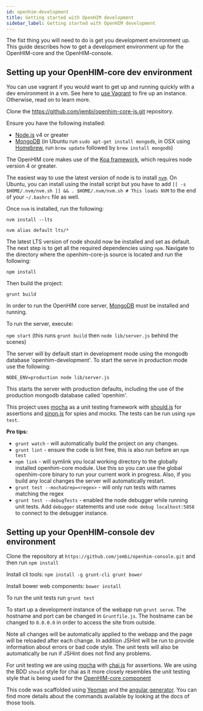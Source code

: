 ```yaml
---
id: openhim-development
title: Getting started with OpenHIM development
sidebar_label: Getting started with OpenHIM development
---
```


The fist thing you will need to do is get you development environment up. This guide describes how to get a development environment up for the OpenHIM-core and the OpenHIM-console.

## Setting up your OpenHIM-core dev environment

You can use vagrant if you would want to get up and running quickly with a dev environment in a vm. See here to [use Vagrant](./how-to/how-to-run-the-openhim-using-vagrant.html) to fire up an instance. Otherwise, read on to learn more.

Clone the <https://github.com/jembi/openhim-core-js.git> repository.

Ensure you have the following installed:

- [Node.js](http://nodejs.org/) v4 or greater
- [MongoDB](http://www.mongodb.org/) (in Ubuntu run `sudo apt-get install mongodb`, in OSX using [Homebrew](http://brew.sh), run `brew update` followed by `brew install mongodb`)

The OpenHIM core makes use of the [Koa framework](http://koajs.com/), which requires node version 4 or greater.

The easiest way to use the latest version of node is to install [`nvm`](https://github.com/creationix/nvm). On Ubuntu, you can install using the install script but you have to add `[[ -s $HOME/.nvm/nvm.sh ]] && . $HOME/.nvm/nvm.sh # This loads NVM` to the end of your `~/.bashrc` file as well.

Once `nvm` is installed, run the following:

`nvm install --lts`

`nvm alias default lts/*`

The latest LTS version of node should now be installed and set as default. The next step is to get all the required dependencies using `npm`. Navigate to the directory where the openhim-core-js source is located and run the following:

`npm install`

Then build the project:

`grunt build`

In order to run the OpenHIM core server, [MongoDB](http://www.mongodb.org/) must be installed and running.

To run the server, execute:

`npm start` (this runs `grunt build` then `node lib/server.js` behind the scenes)

The server will by default start in development mode using the mongodb database 'openhim-development'. To start the serve in production mode use the following:

`NODE_ENV=production node lib/server.js`

This starts the server with production defaults, including the use of the production mongodb database called 'openhim'.

This project uses [mocha](https://mochajs.org/) as a unit testing framework with [should.js](https://github.com/visionmedia/should.js/) for assertions and [sinon.js](http://sinonjs.org/) for spies and mocks. The tests can be run using `npm test`.

**Pro tips:**

- `grunt watch` - will automatically build the project on any changes.
- `grunt lint` - ensure the code is lint free, this is also run before an `npm test`
- `npm link` - will symlink you local working directory to the globally installed openhim-core module. Use this so you can use the global openhim-core binary to run your current work in progress. Also, if you build any local changes the server will automatically restart.
- `grunt test --mochaGrep=<regex>` - will only run tests with names matching the regex
- `grunt test --debugTests` - enabled the node debugger while running unit tests. Add `debugger` statements and use `node debug localhost:5858` to connect to the debugger instance.

## Setting up your OpenHIM-console dev environment

Clone the repository at `https://github.com/jembi/openhim-console.git` and then run `npm install`

Install cli tools: `npm install -g grunt-cli grunt bower`

Install bower web components: `bower install`

To run the unit tests run `grunt test`

To start up a development instance of the webapp run `grunt serve`. The hostname and port can be changed in `Gruntfile.js`. The hostname can be changed to `0.0.0.0` in order to access the site from outside.

Note all changes will be automatically applied to the webapp and the page will be reloaded after each change. In addition JSHint will be run to provide information about errors or bad code style. The unit tests will also be automatically be run if JSHint does not find any problems.

For unit testing we are using [mocha](https://mochajs.org/) with [chai.js](http://chaijs.com/api/bdd/) for assertions. We are using the BDD `should` style for chai as it more closely resembles the unit testing style that is being used for the [OpenHIM-core component](https://github.com/jembi/openhim-core-js)

This code was scaffolded using [Yeoman](http://yeoman.io/) and the [angular generator](https://github.com/yeoman/generator-angular). You can find more details about the commands available by looking at the docs of those tools.
